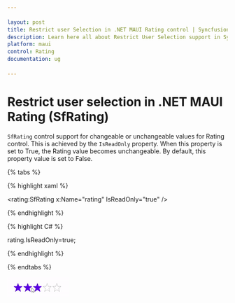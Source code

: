 ```yaml
---

layout: post
title: Restrict user Selection in .NET MAUI Rating control | Syncfusion
description: Learn here all about Restrict User Selection support in Syncfusion .NET MAUI Rating (SfRating) control and more.
platform: maui
control: Rating
documentation: ug

---
```


# Restrict user selection in .NET MAUI Rating (SfRating)

`SfRating` control support for changeable or unchangeable values for Rating control. This is achieved by the `IsReadOnly` property. When this property is set to True, the Rating value becomes unchangeable. By default, this property value is set to False.

{% tabs %}

{% highlight xaml %}

<rating:SfRating x:Name="rating" IsReadOnly="true" />

{% endhighlight %}

{% highlight C# %}

rating.IsReadOnly=true;
	
{% endhighlight %}

{% endtabs %}

![readOnly](images/IsReadOnly.gif)


